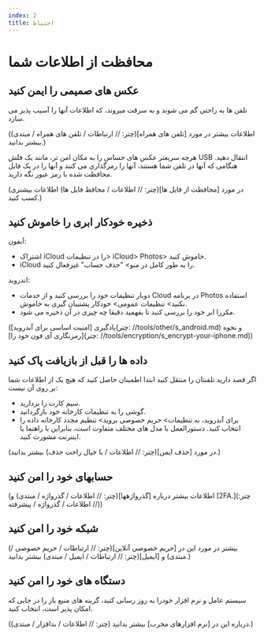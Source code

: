 ```yaml
---
index: 2
title: احتیاط
---
```

# محافظت از اطلاعات شما

## عکس های صمیمی را ایمن کنید

تلفن ها به راحتی گم می شوند و به سرقت میروند، که اطلاعات آنها را آسیب پذیر می سازد.

(اطلاعات بیشتر در مورد [تلفن های همراه](چتر: // ارتباطات / تلفن های همراه / مبتدی) بیشتر بدانید.)

هرچه سریعتر عکس های حساس را به مکان امن تر، مانند یک فلش USB انتقال دهید. هنگامی که آنها در تلفن شما هستند، آنها را رمزگذاری می کنند و آنها را در یک فایل محافظت شده با رمز عبور نگه دارید.

(در مورد [محافظت از فایل ها](چتر: // اطلاعات / محافظ فایل ها) اطلاعات بیشتری کسب کنید.)

##  ذخیره خودکار ابری را خاموش کنید

آیفون:

* اشتراک iCloud را در تنظیمات> iCloud> Photos> خاموش کنید.
* iCloud را به طور کامل در منو> "حذف حساب" غیرفعال کنید.

اندروید:

* دوبار تنظیمات خود را بررسی کنید و از خدمات Cloud در برنامه Photos استفاده نکنید> تنظیمات عمومی> خودکار پشتیبان گیری به خاموش.
* مکررا ابر خود را بررسی کنید تا بفهمید دقیقا چه چیزی در آن ذخیره می شود.

(یادگیری [امنیت اساسی برای آندروید](چتر: //tools/other/s_android.md) و نحوه [رمزنگاری آی فون خود را](چتر: //tools/encryption/s_encrypt-your-iphone.md))

## داده ها را قبل از بازیافت پاک کنید

اگر قصد دارید تلفنتان را منتقل کنید ابتدا اطمینان حاصل کنید که هیچ یک از اطلاعات شما بر روی آن نیست:

*   سیم کارت را بردارید.
*   گوشی را به تنظیمات کارخانه خود بازگردانید.
*   برای آندروید، به تنظیمات> حریم خصوصی بروید> تنظیم مجدد کارخانه داده را انتخاب کنید. دستورالعمل با مدل های مختلف متفاوت است، بنابراین با راهنما یا اینترنت مشورت کنید.

(در مورد [حذف ایمن](چتر: // اطلاعات / با خیال راحت حذف) بیشتر بدانید.)

## حسابهای خود را امن کنید

(اطلاعات بیشتر درباره [گذرواژهها](چتر: // اطلاعات / گذرواژه / مبتدی) و [2FA.](چتر: // اطلاعات / گذرواژه / پیشرفته))

## شبکه خود را امن کنید

(بیشتر در مورد این در [حریم خصوصی آنلاین](چتر: // ارتباطات / حریم خصوصی / مبتدی) و [ایمیل](چتر: // ارتباطات / ایمیل / مبتدی) بیشتر بدانید.)

## دستگاه های خود را امن کنید

سیستم عامل و نرم افزار خودرا به روز رسانی کنید، گزینه های منبع باز را در جایی که امکان پذیر است، انتخاب کنید.

(درباره این در [نرم افزارهای مخرب] بیشتر بدانید (چتر: // اطلاعات / بدافزار / مبتدی).)